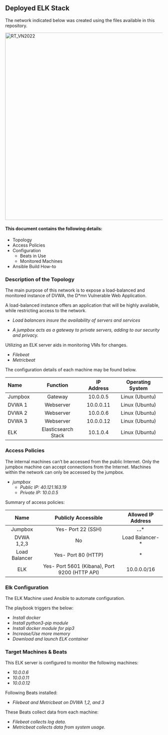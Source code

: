 Deployed ELK Stack
------------------------------

The network indicated below was created using the files available in this repository.


<img width="599" alt="RT_VN2022" src="https://user-images.githubusercontent.com/79482337/152629440-9dec6398-c1ec-4fb9-87dc-093c5f21a1cc.png">


#### This document contains the following details:
- Topology
- Access Policies
- Configuration
  - Beats in Use
  - Monitored Machines
- Ansible Build How-to


### Description of the Topology

The main purpose of this network is to expose a load-balanced and monitored instance of DVWA, the D*mn Vulnerable Web Application.

A load-balanced instance offers an application that will be highly available, while restricting access to the network.
- *Load balancers insure the availability of servers and services*

- *A jumpbox acts as a gateway to private servers, adding to our security and privacy.*

Utilizing an ELK server aids in monitoring VMs for changes.
- *Filebeat*
- *Metricbeat*

The configuration details of each machine may be found below.

| Name    | Function            | IP Address | Operating System |
|:--------|:-------------------:|:----------:|:----------------:|
| Jumpbox | Gateway             | 10.0.0.5   | Linux (Ubuntu)   |
| DVWA 1  | Webserver           | 10.0.0.11  | Linux (Ubuntu)   |
| DVWA 2  | Webserver           | 10.0.0.6   | Linux (Ubuntu)   |
| DVWA 3  | Webserver           | 10.0.0.12  | Linux (Ubuntu)   |
| ELK     | Elasticsearch Stack | 10.1.0.4   | Linux (Ubuntu)   |

### Access Policies

The internal machines can’t be accessed from the public Internet.
Only the jumpbox machine can accept connections from the Internet.
Machines within the network can only be accessed by the jumpbox.
- *jumpbox*
    - *Public IP: 40.121.163.19*
    - *Private IP: 10.0.0.5*


Summary of access policies:

| Name          | Publicly Accessible                           | Allowed IP Address          |
|:-------------:|:---------------------------------------------:|:---------------------------:|
| Jumpbox       | Yes- Port 22 (SSH)                            | ***.***.**.***              |
| DVWA 1,2,3    | No                                            | Load Balancer- * |
| Load Balancer | Yes- Port 80 (HTTP)                           | *                           |
| ELK           | Yes- Port 5601 (Kibana), Port 9200 (HTTP API) | 10.0.0.0/16                 |

### Elk Configuration

The ELK Machine used Ansible to automate configuration. 

The playbook triggers the below:
- *Install docker*
- *Install python3-pip module*
- *Install docker module for pip3*
- *Increase/Use more memory*
- *Download and launch ELK container*

### Target Machines & Beats
This ELK server is configured to monitor the following machines:
- *10.0.0.6*
- *10.0.0.11*
- *10.0.0.12*

Following Beats installed:
- *Filebeat and Metricbeat on DVWA 1,2, and 3*

These Beats collect data from each machine:
- *Filebeat collects log data.*
- *Metricbeat collects data from system usage.*

